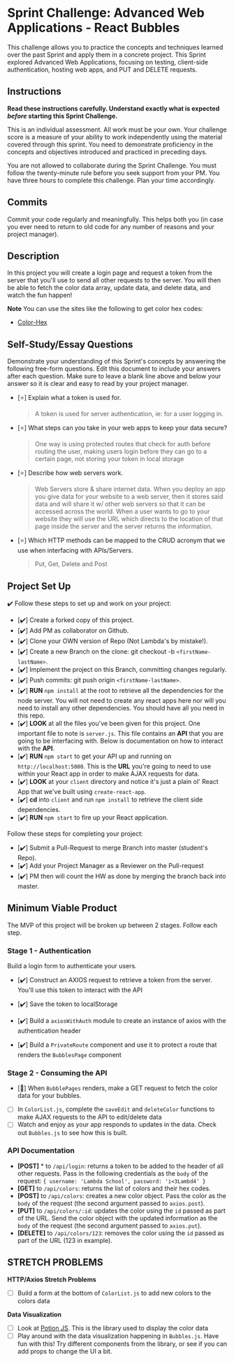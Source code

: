 # Sprint Challenge: Advanced Web Applications - React Bubbles

This challenge allows you to practice the concepts and techniques learned over the past Sprint and apply them in a concrete project. This Sprint explored Advanced Web Applications, focusing on testing, client-side authentication, hosting web apps, and PUT and DELETE requests.

## Instructions

**Read these instructions carefully. Understand exactly what is expected _before_ starting this Sprint Challenge.**

This is an individual assessment. All work must be your own. Your challenge score is a measure of your ability to work independently using the material covered through this sprint. You need to demonstrate proficiency in the concepts and objectives introduced and practiced in preceding days.

You are not allowed to collaborate during the Sprint Challenge. You must follow the twenty-minute rule before you seek support from your PM. You have three hours to complete this challenge. Plan your time accordingly.

## Commits

Commit your code regularly and meaningfully. This helps both you (in case you ever need to return to old code for any number of reasons and your project manager).

## Description

In this project you will create a login page and request a token from the server that you'll use to send all other requests to the server. You will then be able to fetch the color data array, update data, and delete data, and watch the fun happen!

**Note** You can use the sites like the following to get color hex codes:

- [Color-Hex](https://www.color-hex.com/)

## Self-Study/Essay Questions

Demonstrate your understanding of this Sprint's concepts by answering the following free-form questions. Edit this document to include your answers after each question. Make sure to leave a blank line above and below your answer so it is clear and easy to read by your project manager.

- [⭐] Explain what a token is used for.

  > A token is used for server authentication, ie: for a user logging in.

- [⭐] What steps can you take in your web apps to keep your data secure?

  > One way is using protected routes that check for auth before routing the user, making users login before they can go to a certain page, not storing your token in local storage

- [⭐] Describe how web servers work.

  > Web Servers store & share internet data. When you deploy an app you give data for your website to a web server, then it stores said data and will share it w/ other web servers so that it can be accessed across the world. When a user wants to go to your website they will use the URL which directs to the location of that page inside the server and the server returns the information.

- [⭐] Which HTTP methods can be mapped to the CRUD acronym that we use when interfacing with APIs/Servers.
  > Put, Get, Delete and Post

## Project Set Up

✔️ Follow these steps to set up and work on your project:

- [✔️] Create a forked copy of this project.
- [✔️] Add PM as collaborator on Github.
- [✔️] Clone your OWN version of Repo (Not Lambda's by mistake!).
- [✔️] Create a new Branch on the clone: git checkout -b `<firstName-lastName>`.
- [✔️] Implement the project on this Branch, committing changes regularly.
- [✔️] Push commits: git push origin `<firstName-lastName>`.
- [✔️] **RUN** `npm install` at the root to retrieve all the dependencies for the node server. You will not need to create any react apps here nor will you need to install any other dependencies. You should have all you need in this repo.
- [✔️] **LOOK** at all the files you've been given for this project. One important file to note is `server.js`. This file contains an **API** that you are going to be interfacing with. Below is documentation on how to interact with the **API**.
- [✔️] **RUN** `npm start` to get your API up and running on `http://localhost:5000`. This is the **URL** you're going to need to use within your React app in order to make AJAX requests for data.
- [✔️] **LOOK** at your `client` directory and notice it's just a plain ol' React App that we've built using `create-react-app`.
- [✔️] **cd** into `client` and run `npm install` to retrieve the client side dependencies.
- [✔️] **RUN** `npm start` to fire up your React application.

Follow these steps for completing your project:

- [✔️] Submit a Pull-Request to merge <firstName-lastName> Branch into master (student's Repo).
- [✔️] Add your Project Manager as a Reviewer on the Pull-request
- [✔️] PM then will count the HW as done by merging the branch back into master.

## Minimum Viable Product

The MVP of this project will be broken up between 2 stages. Follow each step.

### Stage 1 - Authentication

Build a login form to authenticate your users.

- [✔️] Construct an AXIOS request to retrieve a token from the server. You'll use this token to interact with the API

- [✔️] Save the token to localStorage

- [✔️] Build a `axiosWithAuth` module to create an instance of axios with the authentication header

- [✔️] Build a `PrivateRoute` component and use it to protect a route that renders the `BubblesPage` component

### Stage 2 - Consuming the API

- [🤭] When `BubblePages` renders, make a GET request to fetch the color data for your bubbles.
- [ ] In `ColorList.js`, complete the `saveEdit` and `deleteColor` functions to make AJAX requests to the API to edit/delete data
- [ ] Watch and enjoy as your app responds to updates in the data. Check out `Bubbles.js` to see how this is built.

### API Documentation

- **[POST]** \* to `/api/login`: returns a token to be added to the header of all other requests. Pass in the following credentials as the `body` of the request: `{ username: 'Lambda School', password: 'i<3Lambd4' }`
- **[GET]** to `/api/colors`: returns the list of colors and their hex codes.
- **[POST]** to `/api/colors`: creates a new color object. Pass the color as the `body` of the request (the second argument passed to `axios.post`).
- **[PUT]** to `/api/colors/:id`: updates the color using the `id` passed as part of the URL. Send the color object with the updated information as the `body` of the request (the second argument passed to `axios.put`).
- **[DELETE]** to `/api/colors/123`: removes the color using the `id` passed as part of the URL (123 in example).

## STRETCH PROBLEMS

**HTTP/Axios Stretch Problems**

- [ ] Build a form at the bottom of `ColorList.js` to add new colors to the colors data

**Data Visualization**

- [ ] Look at [Potion JS](https://potion.js.org/). This is the library used to display the color data
- [ ] Play around with the data visualization happening in `Bubbles.js`. Have fun with this! Try different components from the library, or see if you can add props to change the UI a bit.
